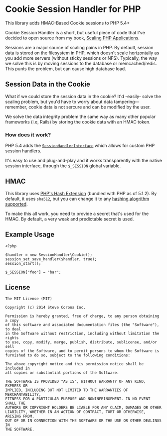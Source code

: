 # Cookie Session Handler for PHP

This library adds HMAC-Based Cookie sessions to PHP 5.4+

Cookie Session Handler is a short, but useful piece of code that I've decided to open source from my book, [Scaling PHP Applications](http://scalingphpbook.com).

Sessions are a major source of scaling pains in PHP. By default, session data is stored on the filesystem in PHP, which doesn't scale horizontally as you add more servers (without sticky sessions or NFS). Typically, the way we solve this is by moving sessions to the database or memcached/redis. This punts the problem, but can cause high database load.

## Session Data in the Cookie

What if we could store the session data in the cookie? It'd -easily- solve the scaling problem, but you'd have to worry about data tampering— remember, cookie data is not sercure and can be modified by the user.

We solve the data integrity problem the same way as many other popular frameworks (i.e, Rails) by storing the cookie data with an HMAC token.

### How does it work?

PHP 5.4 adds the [`SessionHandlerInterface`](http://php.net/manual/en/class.sessionhandlerinterface.php) which allows for custom PHP session handlers.

It's easy to use and plug-and-play and it works transparently with the native session interface, through the `$_SESSION` global variable.

## HMAC

This library uses [PHP's Hash Extension](http://php.net/manual/en/book.hash.php) (bundled with PHP as of 5.1.2). By default, it uses `sha512`, but you can change it to any [hashing alogrithm supported](http://php.net/manual/en/function.hash-algos.php).

To make this all work, you need to provide a secret that's used for the HMAC. By default, a very weak and predictable secret is used.

## Example Usage

	<?php

	$handler = new SessionHandler\Cookie();
	session_set_save_handler($handler, true);
	session_start();
	
	$_SESSION["foo"] = "bar";

## License

    The MIT License (MIT)

    Copyright (c) 2014 Steve Corona Inc.

    Permission is hereby granted, free of charge, to any person obtaining a copy
    of this software and associated documentation files (the "Software"), to deal
    in the Software without restriction, including without limitation the rights
    to use, copy, modify, merge, publish, distribute, sublicense, and/or sell
    copies of the Software, and to permit persons to whom the Software is
    furnished to do so, subject to the following conditions:

    The above copyright notice and this permission notice shall be included in
    all copies or substantial portions of the Software.

    THE SOFTWARE IS PROVIDED "AS IS", WITHOUT WARRANTY OF ANY KIND, EXPRESS OR
    IMPLIED, INCLUDING BUT NOT LIMITED TO THE WARRANTIES OF MERCHANTABILITY,
    FITNESS FOR A PARTICULAR PURPOSE AND NONINFRINGEMENT. IN NO EVENT SHALL THE
    AUTHORS OR COPYRIGHT HOLDERS BE LIABLE FOR ANY CLAIM, DAMAGES OR OTHER
    LIABILITY, WHETHER IN AN ACTION OF CONTRACT, TORT OR OTHERWISE, ARISING FROM,
    OUT OF OR IN CONNECTION WITH THE SOFTWARE OR THE USE OR OTHER DEALINGS IN
    THE SOFTWARE.
